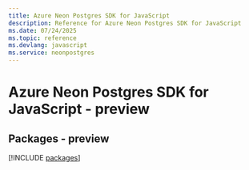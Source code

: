 ```yaml
---
title: Azure Neon Postgres SDK for JavaScript
description: Reference for Azure Neon Postgres SDK for JavaScript
ms.date: 07/24/2025
ms.topic: reference
ms.devlang: javascript
ms.service: neonpostgres
---
```

# Azure Neon Postgres SDK for JavaScript - preview
## Packages - preview
[!INCLUDE [packages](neon-postgres-index.md)]